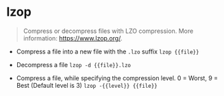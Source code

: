 # lzop
> Compress or decompress files with LZO compression.
> More information: <https://www.lzop.org/>.

- Compress a file into a new file with the `.lzo` suffix
`lzop {{file}}`

- Decompress a file
`lzop -d {{file}}.lzo`

- Compress a file, while specifying the compression level. 0 = Worst, 9 = Best (Default level is 3)
`lzop -{{level}} {{file}}`
